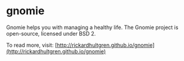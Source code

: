 # gnomie

Gnomie helps you with managing a healthy life. The Gnomie project is open-source, licensed under BSD 2.

To read more, visit:
[http://rickardhultgren.github.io/gnomie](http://rickardhultgren.github.io/gnomie)
